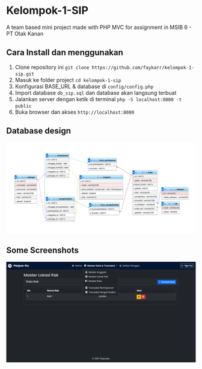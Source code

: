 # Kelompok-1-SIP
A team based mini project made with PHP MVC for assignment in MSIB 6 - PT Otak Kanan

## Cara Install dan menggunakan
1. Clone repository ini `git clone https://github.com/faykarr/kelompok-1-sip.git`
2. Masuk ke folder project `cd kelompok-1-sip`
3. Konfigurasi BASE_URL & database di `config/config.php`
4. Import database `db_sip.sql` dan database akan langsung terbuat
5. Jalankan server dengan ketik di terminal `php -S localhost:8000 -t public`
6. Buka browser dan akses `http://localhost:8000`

## Database design
<!-- Add img in public/db-design.png -->
![Database](./public/img/db-design.png)

## Some Screenshots
<!-- Add img in public/img/master-rak.png -->
![Master Rak](./public/img/master-rak.png)
